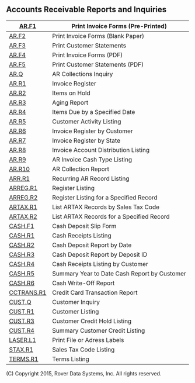 ## Accounts Receivable Reports and Inquiries
<PageHeader />

| [AR.F1](../AR-F1/README.md)           | Print Invoice Forms (Pre-Printed)            |
| ------------------------------------- | -------------------------------------------- |
| [AR.F2](../AR-F2/README.md)           | Print Invoice Forms (Blank Paper)            |
| [AR.F3](../AR-F3/README.md)           | Print Customer Statements                    |
| [AR.F4](../AR-F4/README.md)           | Print Invoice Forms (PDF)                    |
| [AR.F5](../AR-F5/README.md)           | Print Customer Statements (PDF)              |
| [AR.Q](../AR-Q/README.md)             | AR Collections Inquiry                       |
| [AR.R1](../AR-R1/README.md)           | Invoice Register                             |
| [AR.R2](../AR-R2/README.md)           | Items on Hold                                |
| [AR.R3](../AR-R3/README.md)           | Aging Report                                 |
| [AR.R4](../AR-R4/README.md)           | Items Due by a Specified Date                |
| [AR.R5](../AR-R5/README.md)           | Customer Activity Listing                    |
| [AR.R6](../AR-R6/README.md)           | Invoice Register by Customer                 |
| [AR.R7](../AR-R7/README.md)           | Invoice Register by State                    |
| [AR.R8](../AR-R8/README.md)           | Invoice Account Distribution Listing         |
| [AR.R9](../AR-R9/README.md)           | AR Invoice Cash Type Listing                 |
| [AR.R10](../AR-R10/README.md)         | AR Collection Report                         |
| [ARR.R1](../ARR-R1/README.md)         | Recurring AR Record Listing                  |
| [ARREG.R1](../ARREG-R1/README.md)     | Register Listing                             |
| [ARREG.R2](../ARREG-R2/README.md)     | Register Listing for a Specified Record      |
| [ARTAX.R1](../ARTAX-R1/README.md)     | List ARTAX Records by Sales Tax Code         |
| [ARTAX.R2](../ARTAX-R2/README.md)     | List ARTAX Records for a Specified Record    |
| [CASH.F1](../CASH-F1/README.md)       | Cash Deposit Slip Form                       |
| [CASH.R1](../CASH-R1/README.md)       | Cash Receipts Listing                        |
| [CASH.R2](../CASH-R2/README.md)       | Cash Deposit Report by Date                  |
| [CASH.R3](../CASH-R3/README.md)       | Cash Deposit Report by Deposit ID            |
| [CASH.R4](../CASH-R4/README.md)       | Cash Receipts Listing by Customer            |
| [CASH.R5](../CASH-R5/README.md)       | Summary Year to Date Cash Report by Customer |
| [CASH.R6](../CASH-R6/README.md)       | Cash Write-Off Report                        |
| [CCTRANS.R1](../CCTRANS-R1/README.md) | Credit Card Transaction Report               |
| [CUST.Q](../CUST-Q/README.md)         | Customer Inquiry                             |
| [CUST.R1](../CUST-R1/README.md)       | Customer Listing                             |
| [CUST.R3](../CUST-R3/README.md)       | Customer Credit Hold Listing                 |
| [CUST.R4](../CUST-R4/README.md)       | Summary Customer Credit Listing              |
| [LASER.L1](../LASER-L1/README.md)     | Print File or Adress Labels                  |
| [STAX.R1](../STAX-R1/README.md)       | Sales Tax Code Listing                       |
| [TERMS.R1](../TERMS-R1/README.md)     | Terms Listing                                |

(C) Copyright 2015, Rover Data Systems, Inc.
All rights reserved.
<badge text= "Version 8.10.57 " vertical="middle" />

<PageFooter />
